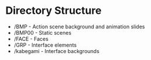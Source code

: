 # Directory Structure

 - /BMP - Action scene background and animation slides
 - /BMP00 - Static scenes
 - /FACE - Faces
 - /GRP - Interface elements
 - /kabegami - Interface backgrounds
